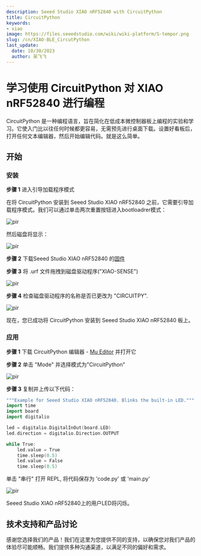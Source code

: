 ```yaml
---
description: Seeed Studio XIAO nRF52840 with CircuitPython
title: CircuitPython
keywords:
- xiao
image: https://files.seeedstudio.com/wiki/wiki-platform/S-tempor.png
slug: /cn/XIAO-BLE_CircutPython
last_update:
  date: 10/30/2023
  author: 吴飞飞
---
```


# 学习使用 CircuitPython 对 XIAO nRF52840 进行编程

CircuitPython 是一种编程语言，旨在简化在低成本微控制器板上编程的实验和学习。它使入门比以往任何时候都更容易，无需预先进行桌面下载。设置好看板后，打开任何文本编辑器，然后开始编辑代码。就是这么简单。

## **开始**

### 安装

**步骤 1** 进入引导加载程序模式

在将 CircuitPython 安装到 Seeed Studio XIAO nRF52840 之前，它需要引导加载程序模式。我们可以通过单击两次重置按钮进入bootloadrer模式：

<!-- ![](https://files.seeedstudio.com/wiki/XIAO-BLE/functional2b.jpg) -->
  <p style={{textAlign: 'center'}}><img src="https://files.seeedstudio.com/wiki/XIAO-BLE/functional2b.jpg" alt="pir" width={600} height="auto" /></p>

然后磁盘将显示：

<!-- ![](https://files.seeedstudio.com/wiki/XIAO-BLE/BLEtu1.png) -->
  <p style={{textAlign: 'center'}}><img src="https://files.seeedstudio.com/wiki/XIAO-BLE/BLEtu1.png" alt="pir" width={600} height="auto" /></p>

**步骤 2** 下载Seeed Studio XIAO nRF52840 的[固件](https://files.seeedstudio.com/wiki/XIAO-BLE/XIAO-Circuitpython.uf2) 

**步骤 3** 将 .urf 文件拖拽到磁盘驱动程序("XIAO-SENSE")

<!-- ![](https://files.seeedstudio.com/wiki/XIAO-BLE/BLEtu3.png) -->
  <p style={{textAlign: 'center'}}><img src="https://files.seeedstudio.com/wiki/XIAO-BLE/BLEtu3.png" alt="pir" width={600} height="auto" /></p>

**步骤 4** 检查磁盘驱动程序的名称是否已更改为 "CIRCUITPY".

<!-- ![](https://files.seeedstudio.com/wiki/XIAO-RP2040/res/rp2040tu2.png) -->
  <p style={{textAlign: 'center'}}><img src="https://files.seeedstudio.com/wiki/XIAO-RP2040/res/rp2040tu2.png" alt="pir" width={600} height="auto" /></p>

现在，您已成功将 CircuitPython 安装到 Seeed Studio XIAO nRF52840 板上。

### 应用

**步骤 1** 下载 CircuitPython 编辑器 - [Mu Editor](https://codewith.mu/en/download) 并打开它

**步骤 2** 单击 "Mode" 并选择模式为"CircuitPython"

<!-- ![](https://files.seeedstudio.com/wiki/XIAO-BLE/BLEtu4.png) -->
  <p style={{textAlign: 'center'}}><img src="https://files.seeedstudio.com/wiki/XIAO-BLE/BLEtu4.png" alt="pir" width={600} height="auto" /></p>

**步骤 3** 复制并上传以下代码：

```cpp
"""Example for Seeed Studio XIAO nRF52840. Blinks the built-in LED."""
import time
import board
import digitalio

led = digitalio.DigitalInOut(board.LED)
led.direction = digitalio.Direction.OUTPUT

while True:
    led.value = True
    time.sleep(0.5)
    led.value = False
    time.sleep(0.5)
```

单击 "串行" 打开 REPL, 将代码保存为 'code.py' 或 'main.py'

<!-- ![](https://files.seeedstudio.com/wiki/XIAO-BLE/BLEtu5.png) -->
  <p style={{textAlign: 'center'}}><img src="https://files.seeedstudio.com/wiki/XIAO-BLE/BLEtu5.png" alt="pir" width={600} height="auto" /></p>

Seeed Studio XIAO nRF52840上的用户LED将闪烁。

## 技术支持和产品讨论

感谢您选择我们的产品！我们在这里为您提供不同的支持，以确保您对我们产品的体验尽可能顺畅。我们提供多种沟通渠道，以满足不同的偏好和需求。

<div class="button_tech_support_container">
<a href="https://forum.seeedstudio.com/" class="button_forum"></a> 
<a href="https://www.seeedstudio.com/contacts" class="button_email"></a>
</div>

<div class="button_tech_support_container">
<a href="https://discord.gg/eWkprNDMU7" class="button_discord"></a> 
<a href="https://github.com/Seeed-Studio/wiki-documents/discussions/69" class="button_discussion"></a>
</div>
